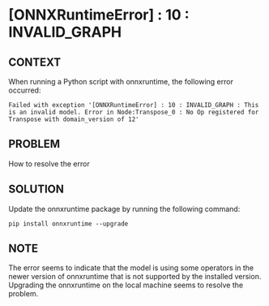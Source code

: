 # \[ONNXRuntimeError\] : 10 : INVALID_GRAPH

## CONTEXT

When running a Python script with onnxruntime, the following error occurred:

```
Failed with exception '[ONNXRuntimeError] : 10 : INVALID_GRAPH : This is an invalid model. Error in Node:Transpose_0 : No Op registered for Transpose with domain_version of 12'
```

## PROBLEM

How to resolve the error

## SOLUTION

Update the onnxruntime package by running the following command:

```
pip install onnxruntime --upgrade
```

## NOTE

The error seems to indicate that the model is using some operators in the newer version of onnxruntime that is not supported by the installed version. Upgrading the onnxruntime on the local machine seems to resolve the problem.
